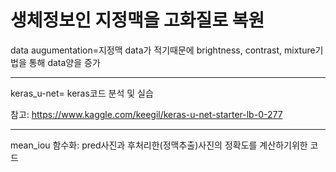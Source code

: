 # 생체정보인 지정맥을 고화질로 복원

data augumentation=지정맥 data가 적기때문에 brightness, contrast, mixture기법을 통해 data양을 증가

----------------

keras_u-net= keras코드 분석 및 실습

참고: https://www.kaggle.com/keegil/keras-u-net-starter-lb-0-277

-----------------

mean_iou 함수화: pred사진과 후처리한(정맥추출)사진의 정확도를 계산하기위한 코드


